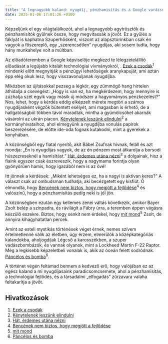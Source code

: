 ```yaml
---
title: "A legnagyobb kaland: nyugdíj, pénzhamisítás és a Google varázsereje"
date: 2025-01-06 17:01:26 +0100
---
```


Képzeljünk el egy világtalálkozót, ahol a legnagyobb agytrösztök és pénzhamisítók gyűlnek össze, hogy megvitassák a jövőt. Ez a gyűlés a fáklyát is kaphatna Szuperhősként, viszont az alapsztorinkban csak én vagyok a főszereplő, egy „szerencsétlen” nyugdíjas, aki sosem tudta, hogy hány munkahelye volt a múltban. 

Az előadóteremben a Google képviselője megkezd te lélegzetelállító előadását a legújabb kitalált technológiai vívmányokról, . <a href="https://g7.hu/vallalat/20250103/olyat-villantott-a-google-hogy-az-elemzok-is-csak-vakarjak-a-fejuket/">Ezek a csodák</a><sup>1</sup> mindenki előtt megnyitják a pénzügyi lehetőségek aranykapuját, ami aztán épp elég okuk lesz, hogy visszavonuljanak nyugdíjba. 

Miközben az újításokkal pezseg a légkör, egy zümmögő hang hirtelen áthidalja a csevegést: „Hogy is van ez, ha megkérdezem, hogy mennyire is zúzhatja szét egyik vagy másik új módszer a hagyományos pénzkezelést?” Nos, lehet, hogy a kérdés eddig elképzelt mérete megtöri a számos nyugdíjasként végzők bütentett esélyét, ami magasban is érhető, de a hallgatóságból többen távol maradtak, mintha a gyümölcsöket akarnák vásárolni az ukrán piacon. <a href="/gazdasag/2024/12/26/nyugdijba-menes-nyugdijazas-elott-adategyeztetesi-eljaras-munkaviszony-kereset-szolgalati-ido-burokracia-kormanyhivatal">Kénytelenek leszünk elindulni</a><sup>2</sup> a kormányhivatalhoz, ahol elmegyünk a nyugdíjba vonulás papirok beszerezésére, de előtte ide-oda fognak kutakodni, mint a gyerekek a konyhában.  

A közönségből egy fiatal nyerítő, akit Bábel Zsufnak hívnak, feláll és azt mondja: „Én is nyugdíjas vagyok, de az én pénzem most átkarolja a borsodi húszezreseknél a hamisítást.” <a href="/belfold/2025/01/06/penzhamisitas-hamis-penz-forint-euro-bankjegy-forinthamisitas-eurohamisitas-keszpenz">Hát, érdemes utána nézni</a><sup>3</sup> a dolgainak, hisz a fiaink egyszer csak észreveszik, hogy a nagymama forintja olyan gyönyörűen hamis, hogy igazából nem is az övé!  

Itt jönnek a kérdések: „Miként lehetséges ez, ha a nagyi is aktívan keres?” A választ csak az ombudsman tudhatja, aki becézgetett egy kisfiút. Ő elmondta, hogy <a href="/belfold/2025/01/06/sni-oktatas-szakember-autista-kozneveles-iskola-ovoda-szulok-feljelentes-fejlesztes">Bencének nem biztos, hogy megjött a fejlődése</a><sup>4</sup> és valószínű, hogy a pénzhamisítás pedig neki is jól jön. 

A közönségben ezután egy kellemes zenei váltás következik, amikor Bayer Zsolt belép a színpadra, és rávilágít a Fábry úrra, a teremben éppen vágásra készülő eszekre. Biztos, hogy senkit nem érdekel, hogy <a href="/belfold/2025/01/05/bayer-zsolt-publicisztika-fabry-sandor-kossuth-dij">mit mond</a><sup>5</sup> Zsolt, de annyira kihagyhatatlan percek.  

Amint az esteli mystikás történések véget érnek, nemes szívem értelmetlenné válik az életben, úgy érzem, elmerülök a középkategóriás kalandokba, aholjogdíjak Légcső a karosszékben, a szuper vadászbombázók, és vannak olyanok, mint a Lockheed Martin F-22 Raptor. Még a legkisebb képzeletbeli vonalak is, akik az óceán felett sodródnak. <a href="/eszkombajn/2025/01/06/lockheed-martin-f22-raptor-vadaszbombazo-atrepules-problema-datumvalaszto-vonal">Páncélos és bomba</a><sup>6</sup>.  

A történet végén feltámad bennem a kedvező erő, hogy valójában ez az egész kaland a mi nyugdíjasaink paradicsomcsemete, ahol a pénzhamisítás, a technológiai fejlődés, és a társadalmi „elfogadás” zűrzavara valaha feltakarítja a jövőt.

## Hivatkozások
1. <a href="https://g7.hu/vallalat/20250103/olyat-villantott-a-google-hogy-az-elemzok-is-csak-vakarjak-a-fejuket/">Ezek a csodák</a>
2. <a href="/gazdasag/2024/12/26/nyugdijba-menes-nyugdijazas-elott-adategyeztetesi-eljaras-munkaviszony-kereset-szolgalati-ido-burokracia-kormanyhivatal">Kénytelenek leszünk elindulni</a>
3. <a href="/belfold/2025/01/06/penzhamisitas-hamis-penz-forint-euro-bankjegy-forinthamisitas-eurohamisitas-keszpenz">Hát, érdemes utána nézni</a>
4. <a href="/belfold/2025/01/06/sni-oktatas-szakember-autista-kozneveles-iskola-ovoda-szulok-feljelentes-fejlesztes">Bencének nem biztos, hogy megjött a fejlődése</a>
5. <a href="/belfold/2025/01/05/bayer-zsolt-publicisztika-fabry-sandor-kossuth-dij">mit mond</a>
6. <a href="/eszkombajn/2025/01/06/lockheed-martin-f22-raptor-vadaszbombazo-atrepules-problema-datumvalaszto-vonal">Páncélos és bomba</a>